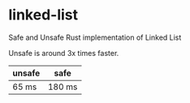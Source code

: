 # linked-list
Safe and Unsafe Rust implementation of Linked List

Unsafe is around 3x times faster.

|unsafe|safe|
|-----|------|
|65 ms|180 ms|
